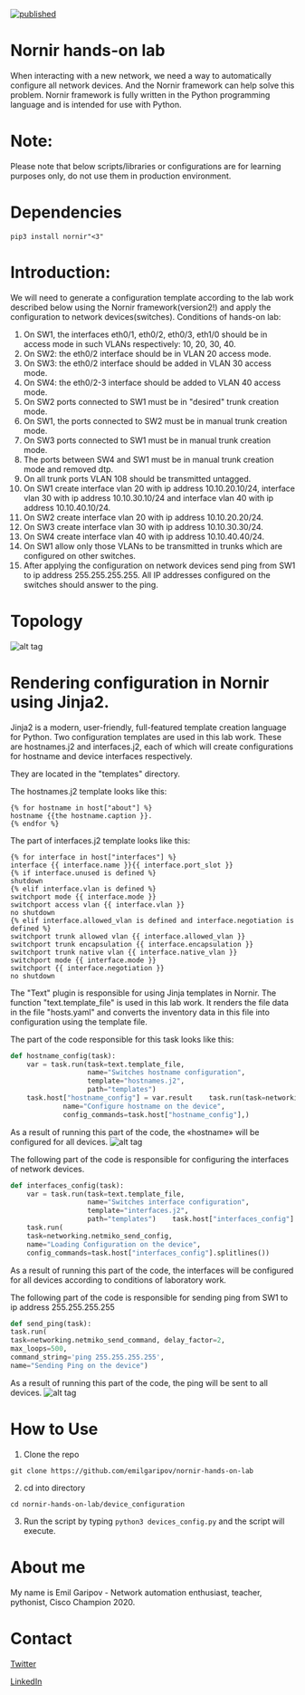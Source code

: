 [![published](https://static.production.devnetcloud.com/codeexchange/assets/images/devnet-published.svg)](https://developer.cisco.com/codeexchange/github/repo/emilgaripov/nornir-hands-on-lab)
# Nornir hands-on lab
When interacting with a new network, we need a way to automatically configure all network devices. And the Nornir framework can help solve this problem.
Nornir framework is fully written in the Python programming language and is intended for use with Python.

# Note: 
Please note that below scripts/libraries or configurations are for learning purposes only, do not use them in production environment.

# Dependencies
```
pip3 install nornir"<3"
```

# Introduction:
We will need to generate a configuration template according to the lab work described below using the Nornir framework(version2!) and apply the configuration to network devices(switches).
Conditions of hands-on lab:

1.	On SW1, the interfaces eth0/1, eth0/2, eth0/3, eth1/0 should be in access mode in such VLANs respectively: 10, 20, 30, 40.
2.	On SW2: the eth0/2 interface should be in VLAN 20 access mode. 
3.	On SW3: the eth0/2 interface should be added in VLAN 30 access mode. 
4.	On SW4: the eth0/2-3 interface should be added to VLAN 40 access mode.
5.	On SW2 ports connected to SW1 must be in "desired" trunk creation mode.
6.	On SW1, the ports connected to SW2 must be in manual trunk creation mode.
7.	On SW3 ports connected to SW1 must be in manual trunk creation mode.
8.	The ports between SW4 and SW1 must be in manual trunk creation mode and removed dtp.
9.	On all trunk ports VLAN 108 should be transmitted untagged.
10.	On SW1 create interface vlan 20 with ip address 10.10.20.10/24, interface vlan 30 with ip address 10.10.30.10/24 and interface vlan 40 with ip address  10.10.40.10/24.
11.	On SW2 create interface vlan 20 with ip address 10.10.20.20/24.
12.	On SW3 create interface vlan 30 with ip address 10.10.30.30/24. 
13.	On SW4 create interface vlan 40 with ip address 10.10.40.40/24.
14.	On SW1 allow only those VLANs to be transmitted in trunks which are configured on other switches.
15.	After applying the configuration on network devices send ping from SW1 to ip address 255.255.255.255. All IP addresses configured on the switches should answer to the ping.

# Topology
![alt tag](https://github.com/emilgaripov/nornir_workshop/blob/master/topology.png)​

# Rendering configuration in Nornir using Jinja2.
Jinja2 is a modern, user-friendly, full-featured template creation language for Python. Two configuration templates are used in this lab work.  These are hostnames.j2 and interfaces.j2, each of which will create configurations for hostname and device interfaces respectively. 

They are located in the "templates" directory.

The hostnames.j2 template looks like this:
```jinja2
{% for hostname in host["about"] %}
hostname {{the hostname.caption }}.
{% endfor %}
```
The part of interfaces.j2 template looks like this:
```jinja2
{% for interface in host["interfaces"] %}
interface {{ interface.name }}{{ interface.port_slot }}
{% if interface.unused is defined %}
shutdown
{% elif interface.vlan is defined %}
switchport mode {{ interface.mode }}
switchport access vlan {{ interface.vlan }}
no shutdown
{% elif interface.allowed_vlan is defined and interface.negotiation is defined %}
switchport trunk allowed vlan {{ interface.allowed_vlan }}
switchport trunk encapsulation {{ interface.encapsulation }}
switchport trunk native vlan {{ interface.native_vlan }}
switchport mode {{ interface.mode }}
switchport {{ interface.negotiation }}
no shutdown
```

The "Text" plugin is responsible for using Jinja templates in Nornir. The function "text.template_file" is used in this lab work. It renders the file data in the file "hosts.yaml" and converts the inventory data in this file into configuration using the template file.

The part of the code responsible for this task looks like this:
```python
def hostname_config(task):
    var = task.run(task=text.template_file,
                   name="Switches hostname configuration",
                   template="hostnames.j2",
                   path="templates")
    task.host["hostname_config"] = var.result    task.run(task=networking.netmiko_send_config,
             name="Configure hostname on the device",
             config_commands=task.host["hostname_config"],)
```

As a result of running this part of the code, the «hostname» will be configured for all devices.
![alt tag](https://github.com/emilgaripov/nornir_workshop/blob/master/hostname.png)​ 

The following part of the code is responsible for configuring the interfaces of network devices.
```python
def interfaces_config(task):
    var = task.run(task=text.template_file,
                   name="Switches interface configuration",
                   template="interfaces.j2",
                   path="templates")    task.host["interfaces_config"] = var.result
    task.run(
    task=networking.netmiko_send_config,
    name="Loading Configuration on the device",
    config_commands=task.host["interfaces_config"].splitlines())
```
As a result of running this part of the code, the interfaces will be configured for all devices according to conditions of laboratory work.



The following part of the code is responsible for sending ping from SW1 to ip address 255.255.255.255
```python
def send_ping(task):
task.run(
task=networking.netmiko_send_command, delay_factor=2, 
max_loops=500,
command_string='ping 255.255.255.255',
name="Sending Ping on the device")
```
As a result of running this part of the code, the ping will be sent to all devices.
![alt tag](https://github.com/emilgaripov/nornir_workshop/blob/master/ping.png)​ 

# How to Use

1. Clone the repo
```
git clone https://github.com/emilgaripov/nornir-hands-on-lab
```
2. cd into directory
```
cd nornir-hands-on-lab/device_configuration
```
3. Run the script by typing ```python3 devices_config.py``` and the script will execute. 

# About me
My name is Emil Garipov - Network automation enthusiast, teacher, pythonist, Cisco Champion 2020.
# Contact
[Twitter](https://twitter.com/gissarsky)

[LinkedIn](https://www.linkedin.com/in/garipov/)

